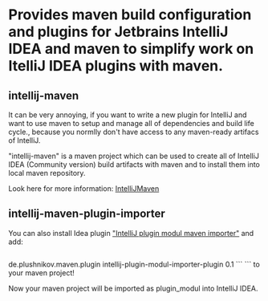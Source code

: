 # Provides maven build configuration and plugins for Jetbrains IntelliJ IDEA and maven to simplify work on ItelliJ IDEA plugins with maven. #

## intellij-maven ##
It can be very annoying, if you want to write a new plugin for IntelliJ and want to use maven to setup and manage all of dependencies and build life cycle., because you normlly don't have access to any maven-ready artifacs of IntelliJ.

"intellij-maven" is a maven project which can be used to create all of IntelliJ IDEA (Community version) build artifacts with maven and to install them into local maven repository.

Look here for more information: [IntelliJMaven](IntelliJMaven.md)

## intellij-maven-plugin-importer ##
You can also install Idea plugin ["IntelliJ plugin modul maven importer"](http://plugins.intellij.net/plugin/?idea&id=7054)  and add:
```xml

```
<plugin>
    <groupId>de.plushnikov.maven.plugin</groupId>
    <artifactId>intellij-plugin-modul-importer-plugin</artifactId>
    <version>0.1</version>
</plugin>
```
```
to your maven project!

Now your maven project will be imported as plugin\_modul into IntelliJ IDEA.

